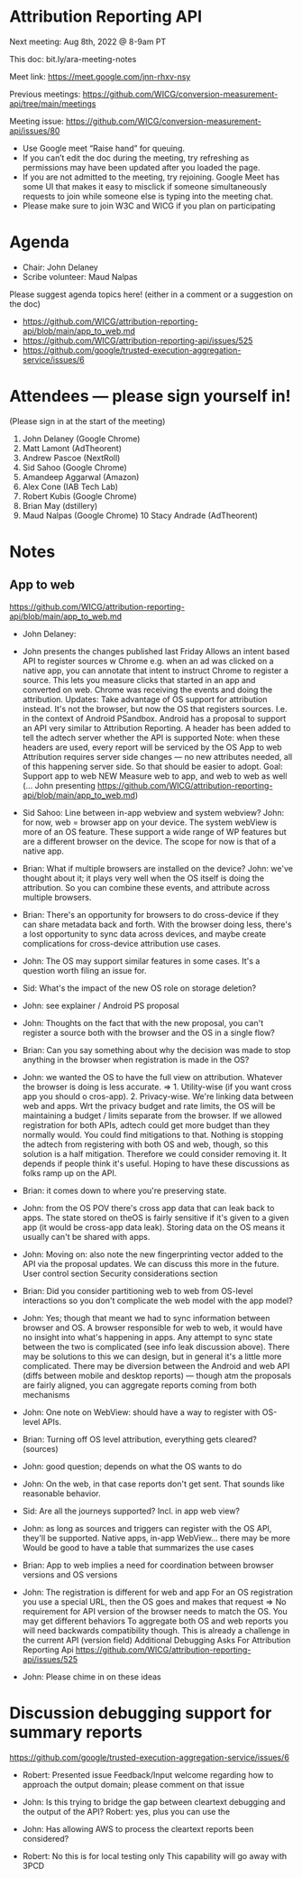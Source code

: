 # Attribution Reporting API

Next meeting: Aug 8th, 2022 @ 8-9am PT

This doc: bit.ly/ara-meeting-notes

Meet link: https://meet.google.com/jnn-rhxv-nsy

Previous meetings: https://github.com/WICG/conversion-measurement-api/tree/main/meetings

Meeting issue: https://github.com/WICG/conversion-measurement-api/issues/80

* Use Google meet “Raise hand” for queuing.
* If you can’t edit the doc during the meeting, try refreshing as permissions may have been updated after you loaded the page.
* If you are not admitted to the meeting, try rejoining. Google Meet has some UI that makes it easy to misclick if someone simultaneously requests to join while someone else is typing into the meeting chat.
* Please make sure to join W3C and WICG if you plan on participating

# Agenda
* Chair: John Delaney
* Scribe volunteer: Maud Nalpas

Please suggest agenda topics here! (either in a comment or a suggestion on the doc)
* https://github.com/WICG/attribution-reporting-api/blob/main/app_to_web.md
* https://github.com/WICG/attribution-reporting-api/issues/525
* https://github.com/google/trusted-execution-aggregation-service/issues/6

# Attendees — please sign yourself in! 
(Please sign in at the start of the meeting)

1. John Delaney (Google Chrome)
2. Matt Lamont (AdTheorent)
3.  Andrew Pascoe (NextRoll)
4.  Sid Sahoo (Google Chrome)
5. Amandeep Aggarwal (Amazon)
6. Alex Cone (IAB Tech Lab)
7. Robert Kubis (Google Chrome)
8. Brian May (dstillery)
9. Maud Nalpas (Google Chrome)
10 Stacy Andrade (AdTheorent)


# Notes

## App to web
https://github.com/WICG/attribution-reporting-api/blob/main/app_to_web.md

* John Delaney:
* John presents the changes published last Friday
Allows an intent based API to register sources w Chrome e.g. when an ad was clicked on a native app, you can annotate that intent to instruct Chrome to register a source. This lets you measure clicks that started in an app and converted on web. Chrome was receiving the events and doing the attribution.
Updates:
Take advantage of OS support for attribution instead. It's not the browser, but now the OS that registers sources.
I.e. in the context of Android PSandbox. Android has a proposal to support an API very similar to Attribution Reporting.
A header has been added to tell the adtech server whether the API is supported
Note: when these headers are used, every report will be serviced by the OS
App to web Attribution requires server side changes — no new attributes needed, all of this happening server side. So that should be easier to adopt.
Goal: 
Support app to web
NEW Measure web to app, and web to web as well
(... John presenting https://github.com/WICG/attribution-reporting-api/blob/main/app_to_web.md)

* Sid Sahoo:
Line between in-app webview and system webview?
John: for now, web = browser app on your device. The system webView is more of an OS feature. These support a wide range of WP features but are a different browser on the device. The scope for now is that of a native app.

* Brian:
What if multiple browsers are installed on the device?
John: we've thought about it; it plays very well when the OS itself is doing the attribution. So you can combine these events, and attribute across multiple browsers.

* Brian:
There's an opportunity for browsers to do cross-device if they can share metadata back and forth. With the browser doing less, there's a lost opportunity to sync data across devices, and maybe create complications for cross-device attribution use cases.

* John:
The OS may support similar features in some cases. It's a question worth filing an issue for.

* Sid: 
What's the impact of the new OS role on storage deletion?
* John: see explainer / Android PS proposal

* John:
Thoughts on the fact that with the new proposal, you can't register a source both with the browser and the OS in a single flow?

* Brian:
Can you say something about why the decision was made to stop anything in the browser when registration is made in the OS?
* John: we wanted the OS to have the full view on attribution. Whatever the browser is doing is less accurate. => 1. Utility-wise (if you want cross app you should o cros-app). 2. Privacy-wise. We're linking data between web and apps. Wrt the privacy budget and rate limits, the OS will be maintaining a budget / limits separate from the browser. If we allowed registration for both APIs, adtech could get more budget than they normally would. You could find mitigations to that. Nothing is stopping the adtech from registering with both OS and web, though, so this solution is a half mitigation. Therefore we could consider removing it. It depends if people think it's useful. Hoping to have these discussions as folks ramp up on the API.
* Brian: it comes down to where you're preserving state. 
* John: from the OS POV there's cross app data that can leak back to apps. The state stored on theOS is fairly sensitive if it's given to a given app (it would be cross-app data leak). Storing data on the OS means it usually can't be shared with apps. 

* John:
Moving on: also note the new fingerprinting vector added to the API via the proposal updates. We can discuss this more in the future.
User control section
Security considerations section

* Brian:
Did you consider partitioning web to web from OS-level interactions so you don't complicate the web model with the app model?
* John:
Yes; though that meant we had to sync information between browser and OS.
A browser responsible for web to web, it would have no insight into what's happening in apps. 
Any attempt to sync state between the two is complicated (see info leak discussion above). There may be solutions to this we can design, but in general it's a little more complicated.
There may be diversion between the Android and web API (diffs between mobile and desktop reports) — though atm the proposals are fairly aligned, you can aggregate reports coming from both mechanisms 

* John: One note on WebView: should have a way to register with OS-level APIs.

* Brian:
Turning off OS level attribution, everything gets cleared? (sources)
* John: good question; depends on what the OS wants to do
* John: On the web, in that case reports don't get sent. That sounds like reasonable behavior.

* Sid:
Are all the journeys supported? Incl. in app web view?
* John: as long as sources and triggers can register with the OS API, they'll be supported. Native apps, in-app WebView… there may be more
Would be good to have a table that summarizes the use cases

* Brian:
App to web implies a need for coordination between browser versions and OS versions
* John: 
The registration is different for web and app
For an OS registration you use a special  URL, then the OS goes and makes that request
=> No requirement for API version of the browser needs to match the OS. You may get different behaviors
To aggregate both OS and web reports you will need backwards compatibility though. This is already a challenge in the current API (version field)
Additional Debugging Asks For Attribution Reporting Api 
https://github.com/WICG/attribution-reporting-api/issues/525

* John: Please chime in on these ideas

# Discussion debugging support for summary reports
https://github.com/google/trusted-execution-aggregation-service/issues/6

* Robert:
Presented issue
Feedback/Input welcome regarding how to approach the output domain; please comment on that issue

* John:
Is this trying to bridge the gap between cleartext debugging and the output of the API?
Robert: yes, plus you can use the 

* John: 
Has allowing AWS to process the cleartext reports been considered?
* Robert:
No this is for local testing only
This capability will go away with 3PCD
